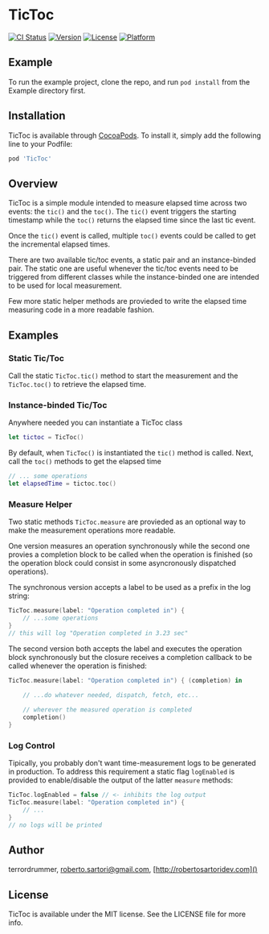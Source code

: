 # TicToc

[![CI Status](http://img.shields.io/travis/terrordrummer/TicToc.svg?style=flat)](https://travis-ci.org/terrordrummer/TicToc)
[![Version](https://img.shields.io/cocoapods/v/TicToc.svg?style=flat)](http://cocoapods.org/pods/TicToc)
[![License](https://img.shields.io/cocoapods/l/TicToc.svg?style=flat)](http://cocoapods.org/pods/TicToc)
[![Platform](https://img.shields.io/cocoapods/p/TicToc.svg?style=flat)](http://cocoapods.org/pods/TicToc)

## Example

To run the example project, clone the repo, and run `pod install` from the Example directory first.

## Installation

TicToc is available through [CocoaPods](http://cocoapods.org). To install
it, simply add the following line to your Podfile:

```ruby
pod 'TicToc'
```
## Overview
TicToc is a simple module intended to measure elapsed time across two events: the `tic()` and the `toc()`. The `tic()` event triggers the starting timestamp while the `toc()` returns the elapsed time since the last tic event.

Once the `tic()` event is called, multiple `toc()` events could be called to get the incremental elapsed times.

There are two available tic/toc events, a static pair and an instance-binded pair.
The static one are useful whenever the tic/toc events need to be triggered from different classes while the instance-binded one are intended to be used for local measurement.

Few more static helper methods are provieded to write the elapsed time measuring code in a more readable fashion.

## Examples
### Static Tic/Toc
Call the static `TicToc.tic()` method to start the measurement and the `TicToc.toc()` to retrieve the elapsed time. 

### Instance-binded Tic/Toc
Anywhere needed you can instantiate a TicToc class

```swift
let tictoc = TicToc()
```

By default, when `TicToc()` is instantiated the `tic()` method is called. Next, call the `toc()` methods to get the elapsed time

```swift
// ... some operations
let elapsedTime = tictoc.toc()
```

### Measure Helper
Two static methods `TicToc.measure` are provieded as an optional way to make the measurement operations more readable.

One version measures an operation synchronously while the second one provies a completion block to be called when the operation is finished (so the operation block could consist in some asyncronously dispatched operations).

The synchronous version accepts a label to be used as a prefix in the log string:

```swift
TicToc.measure(label: "Operation completed in") {
	// ...some operations
}
// this will log "Operation completed in 3.23 sec"
```

The second version both accepts the label and executes the operation block synchronously but the closure receives a completion callback to be called whenever the operation is finished:

```swift
TicToc.measure(label: "Operation completed in") { (completion) in

	// ...do whatever needed, dispatch, fetch, etc...
	
	// wherever the measured operation is completed
	completion()
}
```

### Log Control
Tipically, you probably don't want time-measurement logs to be generated in production. To address this requirement a static flag `logEnabled` is provided to enable/disable the output of the latter `measure` methods:

```swift
TicToc.logEnabled = false // <- inhibits the log output
TicToc.measure(label: "Operation completed in") {
	// ...
}
// no logs will be printed
```
## Author

terrordrummer, roberto.sartori@gmail.com,
[http://robertosartoridev.com]()

## License

TicToc is available under the MIT license. See the LICENSE file for more info.
